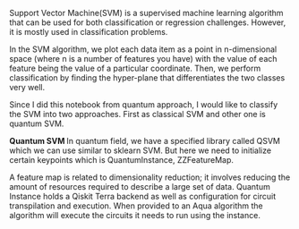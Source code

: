 Support Vector Machine(SVM) is a supervised machine learning algorithm that can be used for both classification or regression challenges. 
However,  it is mostly used in classification problems. 

In the SVM algorithm, we plot each data item as a point in n-dimensional space (where n is a number of features you have) with the value of each feature being the value of a particular coordinate. 
Then, we perform classification by finding the hyper-plane that differentiates the two classes very well.

Since I did this notebook from quantum approach, I would like to classify the SVM into two approaches. First as classical SVM and other one is quantum SVM.

<b> Quantum SVM </b>
In quantum field, we have a specified library called QSVM which we can use similar to sklearn SVM.
But here we need to initialize certain keypoints which is QuantumInstance, ZZFeatureMap.
  
A feature map is related to dimensionality reduction; it involves reducing the amount of resources required to describe a large set of data.
Quantum Instance holds a Qiskit Terra backend as well as configuration for circuit transpilation and execution. When provided to an Aqua algorithm the algorithm will execute the circuits it needs to run using the instance.
